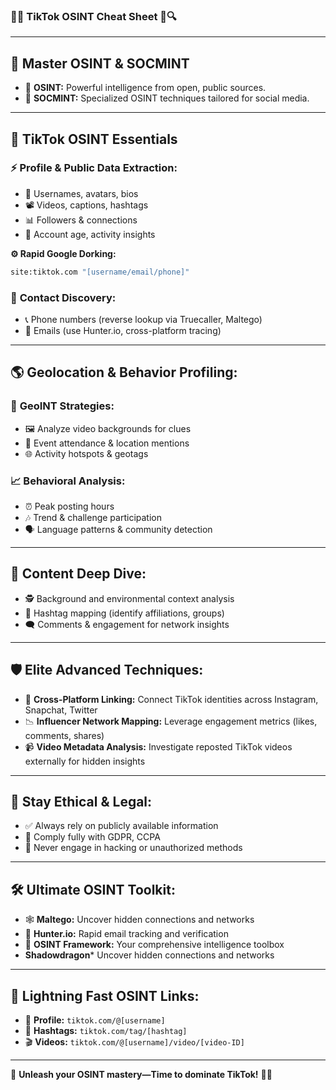 ### 🚀🔥 **TikTok OSINT Cheat Sheet** 🎵🔍

---

## 🎯 **Master OSINT & SOCMINT**

- 📂 **OSINT:** Powerful intelligence from open, public sources.
- 📱 **SOCMINT:** Specialized OSINT techniques tailored for social media.

---

## 🎩 **TikTok OSINT Essentials**

### ⚡ **Profile & Public Data Extraction:**
- 👤 Usernames, avatars, bios
- 📽️ Videos, captions, hashtags
- 📊 Followers & connections
- 📅 Account age, activity insights

**⚙️ Rapid Google Dorking:**
```bash
site:tiktok.com "[username/email/phone]"
```

### 📲 **Contact Discovery:**
- 📞 Phone numbers (reverse lookup via Truecaller, Maltego)
- 📧 Emails (use Hunter.io, cross-platform tracing)

---

## 🌎 **Geolocation & Behavior Profiling:**

### 📌 **GeoINT Strategies:**
- 🖼️ Analyze video backgrounds for clues
- 📍 Event attendance & location mentions
- 🌐 Activity hotspots & geotags

### 📈 **Behavioral Analysis:**
- ⏰ Peak posting hours
- 🎶 Trend & challenge participation
- 🗣️ Language patterns & community detection

---

## 🔬 **Content Deep Dive:**
- 🕵️ Background and environmental context analysis
- 🔖 Hashtag mapping (identify affiliations, groups)
- 🗨️ Comments & engagement for network insights

---

## 🛡️ **Elite Advanced Techniques:**
- 🔄 **Cross-Platform Linking:** Connect TikTok identities across Instagram, Snapchat, Twitter
- 📉 **Influencer Network Mapping:** Leverage engagement metrics (likes, comments, shares)
- 📹 **Video Metadata Analysis:** Investigate reposted TikTok videos externally for hidden insights

---

## 🚨 **Stay Ethical & Legal:**
- ✅ Always rely on publicly available information
- 📜 Comply fully with GDPR, CCPA
- 🚫 Never engage in hacking or unauthorized methods

---

## 🛠️ **Ultimate OSINT Toolkit:**
- 🕸️ **Maltego:** Uncover hidden connections and networks
- 🎯 **Hunter.io:** Rapid email tracking and verification
- 🧰 **OSINT Framework:** Your comprehensive intelligence toolbox
- **Shadowdragon*** Uncover hidden connections and networks

---

## 🔗 **Lightning Fast OSINT Links:**
- 🎥 **Profile:** `tiktok.com/@[username]`
- 🎵 **Hashtags:** `tiktok.com/tag/[hashtag]`
- 🎬 **Videos:** `tiktok.com/@[username]/video/[video-ID]`

---

🌟 **Unleash your OSINT mastery—Time to dominate TikTok!** 🚀💡

